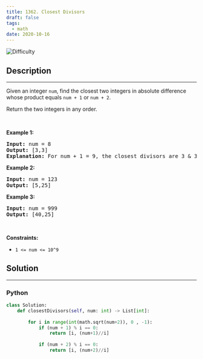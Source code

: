 ```yaml
---
title: 1362. Closest Divisors
draft: false
tags: 
  - math
date: 2020-10-16
---
```


![Difficulty](https://img.shields.io/badge/Difficulty-Medium-blue.svg)

## Description

---
<p>Given an integer <code>num</code>, find the closest two integers in absolute difference whose product equals&nbsp;<code>num + 1</code>&nbsp;or <code>num + 2</code>.</p>

<p>Return the two integers in any order.</p>

<p>&nbsp;</p>
<p><strong class="example">Example 1:</strong></p>

<pre>
<strong>Input:</strong> num = 8
<strong>Output:</strong> [3,3]
<strong>Explanation:</strong> For num + 1 = 9, the closest divisors are 3 &amp; 3, for num + 2 = 10, the closest divisors are 2 &amp; 5, hence 3 &amp; 3 is chosen.
</pre>

<p><strong class="example">Example 2:</strong></p>

<pre>
<strong>Input:</strong> num = 123
<strong>Output:</strong> [5,25]
</pre>

<p><strong class="example">Example 3:</strong></p>

<pre>
<strong>Input:</strong> num = 999
<strong>Output:</strong> [40,25]
</pre>

<p>&nbsp;</p>
<p><strong>Constraints:</strong></p>

<ul>
	<li><code>1 &lt;= num &lt;= 10^9</code></li>
</ul>


## Solution

---
### Python
``` py title='closest-divisors'
class Solution:
    def closestDivisors(self, num: int) -> List[int]:
        
        for i in range(int(math.sqrt(num+2)), 0 , -1):
            if (num + 1) % i == 0:
                return [i, (num+1)//i]
            
            if (num + 2) % i == 0:
                return [i, (num+2)//i]
                

```

